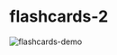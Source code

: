 # flashcards-2
![flashcards-demo](https://user-images.githubusercontent.com/71700969/124923683-5e817c00-e003-11eb-97ee-9a42e648ceee.png)
